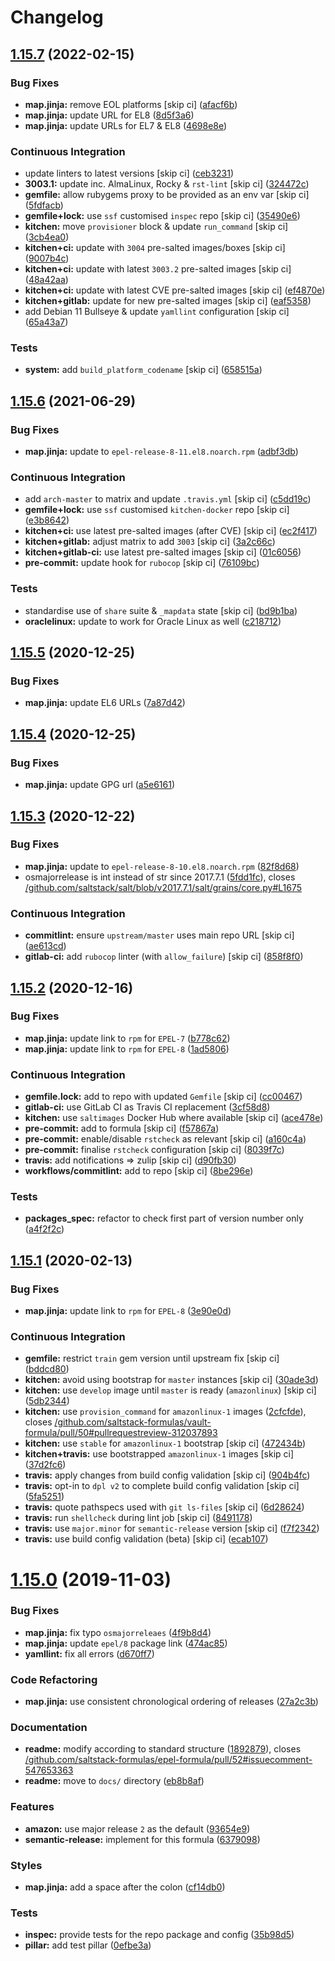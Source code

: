 # Changelog

## [1.15.7](https://github.com/saltstack-formulas/epel-formula/compare/v1.15.6...v1.15.7) (2022-02-15)


### Bug Fixes

* **map.jinja:** remove EOL platforms [skip ci] ([afacf6b](https://github.com/saltstack-formulas/epel-formula/commit/afacf6b97a95be979fc16bd61ad6922350db6136))
* **map.jinja:** update URL for EL8 ([8d5f3a6](https://github.com/saltstack-formulas/epel-formula/commit/8d5f3a6592cc4934c22a7f71b19cf033c5fdfa18))
* **map.jinja:** update URLs for EL7 & EL8 ([4698e8e](https://github.com/saltstack-formulas/epel-formula/commit/4698e8e539184e7f6dba642d3ea2ab41ad157319))


### Continuous Integration

* update linters to latest versions [skip ci] ([ceb3231](https://github.com/saltstack-formulas/epel-formula/commit/ceb323131f330a8314a4a196b520cccffbea9e5c))
* **3003.1:** update inc. AlmaLinux, Rocky & `rst-lint` [skip ci] ([324472c](https://github.com/saltstack-formulas/epel-formula/commit/324472cde485b0678ba7cc18526fcd5de7dd66ec))
* **gemfile:** allow rubygems proxy to be provided as an env var [skip ci] ([5fdfacb](https://github.com/saltstack-formulas/epel-formula/commit/5fdfacba3435ace0b085db2267b8e54a9e442f77))
* **gemfile+lock:** use `ssf` customised `inspec` repo [skip ci] ([35490e6](https://github.com/saltstack-formulas/epel-formula/commit/35490e69d3ad7c00b8d0e81aafadc5d2732b0901))
* **kitchen:** move `provisioner` block & update `run_command` [skip ci] ([3cb4ea0](https://github.com/saltstack-formulas/epel-formula/commit/3cb4ea0778b5323e6ecf83a059bca5733ea88d8a))
* **kitchen+ci:** update with `3004` pre-salted images/boxes [skip ci] ([9007b4c](https://github.com/saltstack-formulas/epel-formula/commit/9007b4cf99bbcfa2b23538a61dd1f9a4a9d4e23c))
* **kitchen+ci:** update with latest `3003.2` pre-salted images [skip ci] ([48a42aa](https://github.com/saltstack-formulas/epel-formula/commit/48a42aa69feba3e6145bcbf918ce601c8b56015f))
* **kitchen+ci:** update with latest CVE pre-salted images [skip ci] ([ef4870e](https://github.com/saltstack-formulas/epel-formula/commit/ef4870ea9ba9c619390ac4ffc293fd4c27661501))
* **kitchen+gitlab:** update for new pre-salted images [skip ci] ([eaf5358](https://github.com/saltstack-formulas/epel-formula/commit/eaf5358b79b9944d78bef240d0d66e1bf8b06991))
* add Debian 11 Bullseye & update `yamllint` configuration [skip ci] ([65a43a7](https://github.com/saltstack-formulas/epel-formula/commit/65a43a7923e0f9b6300355c2e841082b744e62b9))


### Tests

* **system:** add `build_platform_codename` [skip ci] ([658515a](https://github.com/saltstack-formulas/epel-formula/commit/658515a486d1ed47e00b4ef72612e2e5cee12967))

## [1.15.6](https://github.com/saltstack-formulas/epel-formula/compare/v1.15.5...v1.15.6) (2021-06-29)


### Bug Fixes

* **map.jinja:** update to `epel-release-8-11.el8.noarch.rpm` ([adbf3db](https://github.com/saltstack-formulas/epel-formula/commit/adbf3dbff9d1e589f741f854d1e55a3a7ad14502))


### Continuous Integration

* add `arch-master` to matrix and update `.travis.yml` [skip ci] ([c5dd19c](https://github.com/saltstack-formulas/epel-formula/commit/c5dd19c89b801533ff4cb7307086e955ce5bbc79))
* **gemfile+lock:** use `ssf` customised `kitchen-docker` repo [skip ci] ([e3b8642](https://github.com/saltstack-formulas/epel-formula/commit/e3b864223269c57b7d2230c9a0bc8b974339d018))
* **kitchen+ci:** use latest pre-salted images (after CVE) [skip ci] ([ec2f417](https://github.com/saltstack-formulas/epel-formula/commit/ec2f417e0e3b125fe699005b132fb8df5e9f3364))
* **kitchen+gitlab:** adjust matrix to add `3003` [skip ci] ([3a2c66c](https://github.com/saltstack-formulas/epel-formula/commit/3a2c66ccd3a23b04cc7e532f0a5b908607f7b2a9))
* **kitchen+gitlab-ci:** use latest pre-salted images [skip ci] ([01c6056](https://github.com/saltstack-formulas/epel-formula/commit/01c6056777bf47b6f67a826af21b2d26108dd9c7))
* **pre-commit:** update hook for `rubocop` [skip ci] ([76109bc](https://github.com/saltstack-formulas/epel-formula/commit/76109bcd9204c6f1bdd77a299fc225990ad0de5b))


### Tests

* standardise use of `share` suite & `_mapdata` state [skip ci] ([bd9b1ba](https://github.com/saltstack-formulas/epel-formula/commit/bd9b1ba59b1d756e5b3098f9ef9692ec7cca1c52))
* **oraclelinux:** update to work for Oracle Linux as well ([c218712](https://github.com/saltstack-formulas/epel-formula/commit/c21871249ee7facc38865ffe31aed548c4cfec0a))

## [1.15.5](https://github.com/saltstack-formulas/epel-formula/compare/v1.15.4...v1.15.5) (2020-12-25)


### Bug Fixes

* **map.jinja:** update EL6 URLs ([7a87d42](https://github.com/saltstack-formulas/epel-formula/commit/7a87d427ea2b1f746f9028d0fa670138780559e0))

## [1.15.4](https://github.com/saltstack-formulas/epel-formula/compare/v1.15.3...v1.15.4) (2020-12-25)


### Bug Fixes

* **map.jinja:** update GPG url ([a5e6161](https://github.com/saltstack-formulas/epel-formula/commit/a5e61611c03832b2dc0a25af7f31d5d4c55f2896))

## [1.15.3](https://github.com/saltstack-formulas/epel-formula/compare/v1.15.2...v1.15.3) (2020-12-22)


### Bug Fixes

* **map.jinja:** update to `epel-release-8-10.el8.noarch.rpm` ([82f8d68](https://github.com/saltstack-formulas/epel-formula/commit/82f8d683199cd6e79fe30ccbd73ec77f3cca4ef8))
* osmajorrelease is int instead of str since 2017.7.1 ([5fdd1fc](https://github.com/saltstack-formulas/epel-formula/commit/5fdd1fc054af4f156fae7c20ba191e051938eef8)), closes [/github.com/saltstack/salt/blob/v2017.7.1/salt/grains/core.py#L1675](https://github.com//github.com/saltstack/salt/blob/v2017.7.1/salt/grains/core.py/issues/L1675)


### Continuous Integration

* **commitlint:** ensure `upstream/master` uses main repo URL [skip ci] ([ae613cd](https://github.com/saltstack-formulas/epel-formula/commit/ae613cddddc248b1de97d5e9d0125d22435432d4))
* **gitlab-ci:** add `rubocop` linter (with `allow_failure`) [skip ci] ([858f8f0](https://github.com/saltstack-formulas/epel-formula/commit/858f8f08c5a63459bac7c329b6cf1e86ac2aa428))

## [1.15.2](https://github.com/saltstack-formulas/epel-formula/compare/v1.15.1...v1.15.2) (2020-12-16)


### Bug Fixes

* **map.jinja:** update link to `rpm` for `EPEL-7` ([b778c62](https://github.com/saltstack-formulas/epel-formula/commit/b778c629170be41abcc110779b34c2ddd319b920))
* **map.jinja:** update link to `rpm` for `EPEL-8` ([1ad5806](https://github.com/saltstack-formulas/epel-formula/commit/1ad5806ecd2764ac0b8212afd7a0af78b3c799a4))


### Continuous Integration

* **gemfile.lock:** add to repo with updated `Gemfile` [skip ci] ([cc00467](https://github.com/saltstack-formulas/epel-formula/commit/cc0046735698e6763be5298fcf4ee3713d6f7281))
* **gitlab-ci:** use GitLab CI as Travis CI replacement ([3cf58d8](https://github.com/saltstack-formulas/epel-formula/commit/3cf58d8b277deec223fe0c3665221e53accc53c0))
* **kitchen:** use `saltimages` Docker Hub where available [skip ci] ([ace478e](https://github.com/saltstack-formulas/epel-formula/commit/ace478e4b8413a423390ee38af5fe815b1fdef9b))
* **pre-commit:** add to formula [skip ci] ([f57867a](https://github.com/saltstack-formulas/epel-formula/commit/f57867a99ba6949517abd1916c32ea7b37512adb))
* **pre-commit:** enable/disable `rstcheck` as relevant [skip ci] ([a160c4a](https://github.com/saltstack-formulas/epel-formula/commit/a160c4a16c868b591f22ea267dfef3ce42e0b8c9))
* **pre-commit:** finalise `rstcheck` configuration [skip ci] ([8039f7c](https://github.com/saltstack-formulas/epel-formula/commit/8039f7cbbbef5e428a4c15a58f3ed8ce176e35a1))
* **travis:** add notifications => zulip [skip ci] ([d90fb30](https://github.com/saltstack-formulas/epel-formula/commit/d90fb30a0af6bcd447527a55ce7ded21323f05af))
* **workflows/commitlint:** add to repo [skip ci] ([8be296e](https://github.com/saltstack-formulas/epel-formula/commit/8be296eff1df2247ae6d7f4bd6d04e697d416cbe))


### Tests

* **packages_spec:** refactor to check first part of version number only ([a4f2f2c](https://github.com/saltstack-formulas/epel-formula/commit/a4f2f2c532ba316d6cce2516760c710c5cb045ec))

## [1.15.1](https://github.com/saltstack-formulas/epel-formula/compare/v1.15.0...v1.15.1) (2020-02-13)


### Bug Fixes

* **map.jinja:** update link to `rpm` for `EPEL-8` ([3e90e0d](https://github.com/saltstack-formulas/epel-formula/commit/3e90e0de36217ab6d15bc03dc907524ab49d7727))


### Continuous Integration

* **gemfile:** restrict `train` gem version until upstream fix [skip ci] ([bddcd80](https://github.com/saltstack-formulas/epel-formula/commit/bddcd80a2b2c59846f26cc11cd855199837ec8bd))
* **kitchen:** avoid using bootstrap for `master` instances [skip ci] ([30ade3d](https://github.com/saltstack-formulas/epel-formula/commit/30ade3d539d2b92c1ac0521952824c0221c9602d))
* **kitchen:** use `develop` image until `master` is ready (`amazonlinux`) [skip ci] ([5db2344](https://github.com/saltstack-formulas/epel-formula/commit/5db23441832b058f2b4c6b4f2ddc757ab4647f50))
* **kitchen:** use `provision_command` for `amazonlinux-1` images ([2cfcfde](https://github.com/saltstack-formulas/epel-formula/commit/2cfcfde545303a455a662854b506d2cb36588a9d)), closes [/github.com/saltstack-formulas/vault-formula/pull/50#pullrequestreview-312037893](https://github.com//github.com/saltstack-formulas/vault-formula/pull/50/issues/pullrequestreview-312037893)
* **kitchen:** use `stable` for `amazonlinux-1` bootstrap [skip ci] ([472434b](https://github.com/saltstack-formulas/epel-formula/commit/472434b14e6861f6a17f297b8c7fd501dd4cae4a))
* **kitchen+travis:** use bootstrapped `amazonlinux-1` images [skip ci] ([37d2fc6](https://github.com/saltstack-formulas/epel-formula/commit/37d2fc6ff4089ab173766aeac87964987e38c11e))
* **travis:** apply changes from build config validation [skip ci] ([904b4fc](https://github.com/saltstack-formulas/epel-formula/commit/904b4fc236b4a93b8d5a6feeb682a99b958f30cb))
* **travis:** opt-in to `dpl v2` to complete build config validation [skip ci] ([5fa5251](https://github.com/saltstack-formulas/epel-formula/commit/5fa5251c74eb9dccd1fcd0e1ca5038e34f075a4d))
* **travis:** quote pathspecs used with `git ls-files` [skip ci] ([6d28624](https://github.com/saltstack-formulas/epel-formula/commit/6d286241e01658611dd247dce656157f49afddeb))
* **travis:** run `shellcheck` during lint job [skip ci] ([8491178](https://github.com/saltstack-formulas/epel-formula/commit/8491178dcd9bab4f5419fcc5ade0a9f38f1a4281))
* **travis:** use `major.minor` for `semantic-release` version [skip ci] ([f7f2342](https://github.com/saltstack-formulas/epel-formula/commit/f7f2342a397e699b65053a35dba0b3c75ccfbce7))
* **travis:** use build config validation (beta) [skip ci] ([ecab107](https://github.com/saltstack-formulas/epel-formula/commit/ecab107ae92470a8e6d53b1dc18d76d1c4f3b345))

# [1.15.0](https://github.com/saltstack-formulas/epel-formula/compare/v1.14.1...v1.15.0) (2019-11-03)


### Bug Fixes

* **map.jinja:** fix typo `osmajorreleaes` ([4f9b8d4](https://github.com/saltstack-formulas/epel-formula/commit/4f9b8d46ee1c6f890e6f5baf824cfa42853e0d91))
* **map.jinja:** update `epel/8` package link ([474ac85](https://github.com/saltstack-formulas/epel-formula/commit/474ac8588d87f782174a179fa4ae4aad6bb3e401))
* **yamllint:** fix all errors ([d670ff7](https://github.com/saltstack-formulas/epel-formula/commit/d670ff7a9327637a6baac8a9bf0aaa6ded564494))


### Code Refactoring

* **map.jinja:** use consistent chronological ordering of releases ([27a2c3b](https://github.com/saltstack-formulas/epel-formula/commit/27a2c3b2703b5e4d604e51ec99b3885647835b14))


### Documentation

* **readme:** modify according to standard structure ([1892879](https://github.com/saltstack-formulas/epel-formula/commit/1892879754723444ac73948653d39129da9b08fd)), closes [/github.com/saltstack-formulas/epel-formula/pull/52#issuecomment-547653363](https://github.com//github.com/saltstack-formulas/epel-formula/pull/52/issues/issuecomment-547653363)
* **readme:** move to `docs/` directory ([eb8b8af](https://github.com/saltstack-formulas/epel-formula/commit/eb8b8afafd2810d1a3a6e83ed3d24cb36fc67647))


### Features

* **amazon:** use major release `2` as the default ([93654e9](https://github.com/saltstack-formulas/epel-formula/commit/93654e91059878210968b56d82a94a0d76912d39))
* **semantic-release:** implement for this formula ([6379098](https://github.com/saltstack-formulas/epel-formula/commit/63790984afed54d9e0b8f6535e89ddb5f048b487))


### Styles

* **map.jinja:** add a space after the colon ([cf14db0](https://github.com/saltstack-formulas/epel-formula/commit/cf14db0a6ebc0de31a8c71815814fb819babb3b7))


### Tests

* **inspec:** provide tests for the repo package and config ([35b98d5](https://github.com/saltstack-formulas/epel-formula/commit/35b98d55c8ea4b786a889e33bc0418d2f2d87dbe))
* **pillar:** add test pillar ([0efbe3a](https://github.com/saltstack-formulas/epel-formula/commit/0efbe3a743ba8890f5841ec4295fee9538400674))
